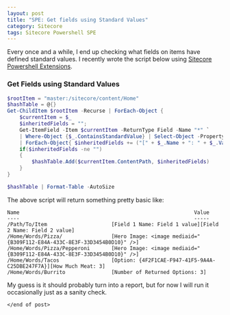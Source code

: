 ```yaml
---
layout: post
title: "SPE: Get fields using Standard Values"
category: Sitecore
tags: Sitecore Powershell SPE
---
```


Every once and a while, I end up checking what fields on items have defined standard values.  I recently wrote the script below using [Sitecore Powershell Extensions](https://marketplace.sitecore.net/en/Modules/Sitecore_PowerShell_console.aspx).

### Get Fields using Standard Values
```powershell
$rootItem = "master:/sitecore/content/Home"
$hashTable = @{} 
Get-ChildItem $rootItem -Recurse | ForEach-Object {
    $currentItem = $_
    $inheritedFields = "";
    Get-ItemField -Item $currentItem -ReturnType Field -Name "*" `
    | Where-Object {$_.ContainsStandardValue} | Select-Object -Property Name,Value `
    | ForEach-Object{ $inheritedFields += ("[" + $_.Name + ": " + $_.Value + "]")}
    if($inheritedFields -ne "")
    {
        $hashTable.Add($currentItem.ContentPath, $inheritedFields)
    }
}

$hashTable | Format-Table -AutoSize
```

The above script will return something pretty basic like: 

```
Name                                                         Value
----                                                         -----
/Path/To/Item                     [Field 1 Name: Field 1 value][Field 2 Name: Field 2 value]
/Home/Words/Pizza/                [Hero Image: <image mediaid="{B309F112-E84A-433C-8E3F-33D3454B0D10}" />]
/Home/Words/Pizza/Pepperoni       [Hero Image: <image mediaid="{B309F112-E84A-433C-8E3F-33D3454B0D10}" />]
/Home/Words/Tacos                 [Option: {4F2F1CAE-F947-41F5-9A4A-C25DBE247F7A}][How Much Meat: 3]
/Home/Words/Burrito               [Number of Returned Options: 3]
```

My guess is it should probably turn into a report, but for now I will run it occasionally just as a sanity check.

`</end of post>`
